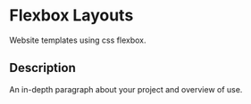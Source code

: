 # Flexbox Layouts

Website templates using css flexbox.

## Description

An in-depth paragraph about your project and overview of use.
